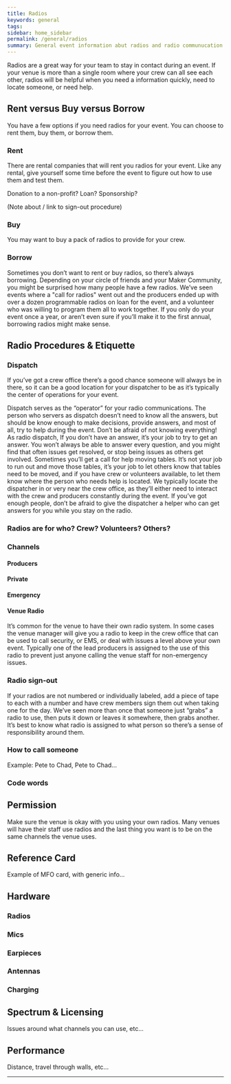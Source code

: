 ```yaml
---
title: Radios
keywords: general
tags:
sidebar: home_sidebar
permalink: /general/radios
summary: General event information abut radios and radio communucation...
---
```



Radios are a great way for your team to stay in contact during an event. If your venue is more than a single room where your crew can all see each other, radios will be helpful when you need a information quickly, need to locate someone, or need help.

## Rent versus Buy versus Borrow

You have a few options if you need radios for your event. You can choose to rent them, buy them, or borrow them.

### Rent

There are rental companies that will rent you radios for your event. Like any rental, give yourself some time before the event to figure out how to use them and test them.

Donation to a non-profit? Loan? Sponsorship?

(Note about / link to sign-out procedure)

### Buy

You may want to buy a pack of radios to provide for your crew.

### Borrow

Sometimes you don’t want to rent or buy radios, so there’s always borrowing. Depending on your circle of friends and your Maker Community, you might be surprised how many people have a few radios. We’ve seen events where a "call for radios" went out and the producers ended up with over a dozen programmable radios on loan for the event, and a volunteer who was willing to program them all to work together. If you only do your event once a year, or aren’t even sure if you’ll make it to the first annual, borrowing radios might make sense.

## Radio Procedures & Etiquette

### Dispatch

If you’ve got a crew office there’s a good chance someone will always be in there, so it can be a good location for your dispatcher to be as it’s typically the center of operations for your event.

Dispatch serves as the “operator” for your radio communications. The person who servers as dispatch doesn’t need to know all the answers, but should be know enough to make decisions, provide answers, and most of all, try to help during the event. Don’t be afraid of not knowing everything! As radio dispatch, If you don’t have an answer, it’s your job to try to get an answer. You won’t always be able to answer every question, and you might find that often issues get resolved, or stop being issues as others get involved. Sometimes you’ll get a call for help moving tables. It’s not your job to run out and move those tables, it’s your job to let others know that tables need to be moved, and if you have crew or volunteers available, to let them know where the person who needs help is located. We typically locate the dispatcher in or very near the crew office, as they’ll either need to interact with the crew and producers constantly during the event. If you’ve got enough people, don’t be afraid to give the dispatcher a helper who can get answers for you while you stay on the radio.

### Radios are for who? Crew? Volunteers? Others?

### Channels

#### Producers

#### Private

#### Emergency

#### Venue Radio

It’s common for the venue to have their own radio system. In some cases the venue manager will give you a radio to keep in the crew office that can be used to call security, or EMS, or deal with issues a level above your own event. Typically one of the lead producers is assigned to the use of this radio to prevent just anyone calling the venue staff for non-emergency issues.

### Radio sign-out

If your radios are not numbered or individually labeled, add a piece of tape to each with a number and have crew members sign them out when taking one for the day. We’ve seen more than once that someone just “grabs” a radio to use, then puts it down or leaves it somewhere, then grabs another. It’s best to know what radio is assigned to what person so there’s a sense of responsibility around them. 

### How to call someone

Example: Pete to Chad, Pete to Chad...

### Code words



## Permission

Make sure the venue is okay with you using your own radios. Many venues will have their staff use radios and the last thing you want is to be on the same channels the venue uses.

## Reference Card

Example of MFO card, with generic info...

## Hardware

### Radios

### Mics

### Earpieces

### Antennas

### Charging

## Spectrum & Licensing

Issues around what channels you can use, etc...

## Performance

Distance, travel through walls, etc...

---